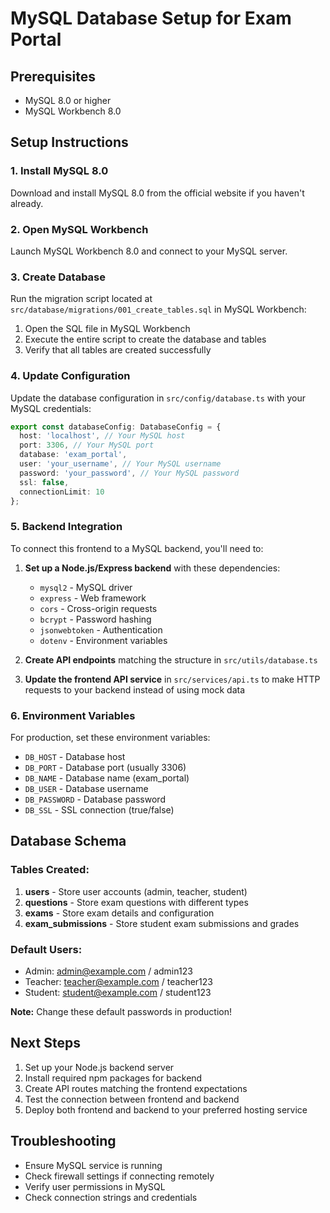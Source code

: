 
# MySQL Database Setup for Exam Portal

## Prerequisites
- MySQL 8.0 or higher
- MySQL Workbench 8.0

## Setup Instructions

### 1. Install MySQL 8.0
Download and install MySQL 8.0 from the official website if you haven't already.

### 2. Open MySQL Workbench
Launch MySQL Workbench 8.0 and connect to your MySQL server.

### 3. Create Database
Run the migration script located at `src/database/migrations/001_create_tables.sql` in MySQL Workbench:

1. Open the SQL file in MySQL Workbench
2. Execute the entire script to create the database and tables
3. Verify that all tables are created successfully

### 4. Update Configuration
Update the database configuration in `src/config/database.ts` with your MySQL credentials:

```typescript
export const databaseConfig: DatabaseConfig = {
  host: 'localhost', // Your MySQL host
  port: 3306, // Your MySQL port
  database: 'exam_portal',
  user: 'your_username', // Your MySQL username
  password: 'your_password', // Your MySQL password
  ssl: false,
  connectionLimit: 10
};
```

### 5. Backend Integration
To connect this frontend to a MySQL backend, you'll need to:

1. **Set up a Node.js/Express backend** with these dependencies:
   - `mysql2` - MySQL driver
   - `express` - Web framework
   - `cors` - Cross-origin requests
   - `bcrypt` - Password hashing
   - `jsonwebtoken` - Authentication
   - `dotenv` - Environment variables

2. **Create API endpoints** matching the structure in `src/utils/database.ts`

3. **Update the frontend API service** in `src/services/api.ts` to make HTTP requests to your backend instead of using mock data

### 6. Environment Variables
For production, set these environment variables:
- `DB_HOST` - Database host
- `DB_PORT` - Database port (usually 3306)
- `DB_NAME` - Database name (exam_portal)
- `DB_USER` - Database username
- `DB_PASSWORD` - Database password
- `DB_SSL` - SSL connection (true/false)

## Database Schema

### Tables Created:
1. **users** - Store user accounts (admin, teacher, student)
2. **questions** - Store exam questions with different types
3. **exams** - Store exam details and configuration
4. **exam_submissions** - Store student exam submissions and grades

### Default Users:
- Admin: admin@example.com / admin123
- Teacher: teacher@example.com / teacher123
- Student: student@example.com / student123

**Note:** Change these default passwords in production!

## Next Steps
1. Set up your Node.js backend server
2. Install required npm packages for backend
3. Create API routes matching the frontend expectations
4. Test the connection between frontend and backend
5. Deploy both frontend and backend to your preferred hosting service

## Troubleshooting
- Ensure MySQL service is running
- Check firewall settings if connecting remotely
- Verify user permissions in MySQL
- Check connection strings and credentials

